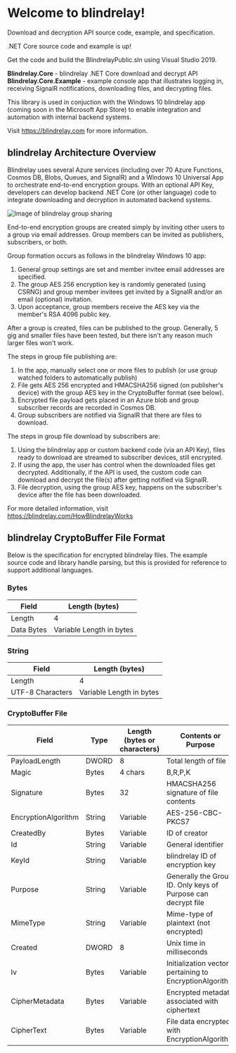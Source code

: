 # Welcome to blindrelay!
Download and decryption API source code, example, and specification.

.NET Core source code and example is up!

Get the code and build the BlindrelayPublic.sln using Visual Studio 2019. 

**Blindrelay.Core** - blindrelay .NET Core download and decrypt API
**Blindrelay.Core.Example** - example console app that illustrates logging in, receiving SignalR notifications, downloading files, and decrypting files.

This library is used in conjuction with the Windows 10 blindrelay app (coming soon in the Microsoft App Store) to enable integration and automation with internal backend systems. 

Visit https://blindrelay.com for more information.

## blindrelay Architecture Overview
Blindrelay uses several Azure services (including over 70 Azure Functions, Cosmos DB, Blobs, Queues, and SignalR) and a Windows 10 Universal App to orchestrate end-to-end encryption groups. With an optional API Key, developers can develop backend .NET Core (or other language) code to integrate downloading and decryption in automated backend systems.

![Image of blindrelay group sharing](https://blindrelay.com/media/blindrelay-multiple-subscribers-multiple-publishersubscribers.png)

End-to-end encryption groups are created simply by inviting other users to a group via email addresses. Group members can be invited as publishers, subscribers, or both. 

Group formation occurs as follows in the blindrelay Windows 10 app:
1. General group settings are set and member invitee email addresses are specified.
2. The group AES 256 encryption key is randomly generated (using CSRNG) and group member invitees get invited by a SignalR and/or an email (optional) invitation.
3. Upon acceptance, group members receive the AES key via the member's RSA 4096 public key.

After a group is created, files can be published to the group. Generally, 5 gig and smaller files have been tested, but there isn't any reason much larger files won't work.

The steps in group file publishing are:
1. In the app, manually select one or more files to publish (or use group watched folders to automatically publish)
2. File gets AES 256 encrypted and HMACSHA256 signed (on publisher's device) with the group AES key in the CryptoBuffer format (see below).
3. Encrypted file payload gets placed in an Azure blob and group subscriber records are recorded in Cosmos DB.
4. Group subscribers are notified via SignalR that there are files to download.

The steps in group file download by subscribers are:
1. Using the blindrelay app or custom backend code (via an API Key), files ready to download are streamed to subscriber devices, still encrypted.
2. If using the app, the user has control when the downloaded files get decrypted. Additionally, if the API is used, the custom code can download and decrypt the file(s) after getting notified via SignalR.
3. File decryption, using the group AES key, happens on the subscriber's device after the file has been downloaded.

For more detailed information, visit https://blindrelay.com/HowBlindrelayWorks

## blindrelay CryptoBuffer File Format
Below is the specification for encrypted blindrelay files.
The example source code and library handle parsing, but this is provided for reference to support additional languages.

### Bytes

Field | Length (bytes)
------------ | ------------
Length | 4
Data Bytes | Variable Length in bytes

### String
Field | Length (bytes)
------------ | ------------
Length | 4
UTF-8 Characters | Variable Length in bytes

### CryptoBuffer File
Field | Type | Length (bytes or characters) | Contents or Purpose
------------ | ------------ | ------------ | ------------
PayloadLength | DWORD | 8 | Total length of file
Magic | Bytes | 4 chars | B,R,P,K
Signature | Bytes | 32 | HMACSHA256 signature of file contents
EncryptionAlgorithm | String | Variable | AES-256-CBC-PKCS7
CreatedBy | Bytes | Variable | ID of creator
Id | String | Variable | General identifier
KeyId | String | Variable | blindrelay ID of encryption key
Purpose | String | Variable | Generally the Group ID. Only keys of Purpose can decrypt file
MimeType | String | Variable | Mime-type of plaintext (not encrypted)
Created | DWORD | 8 | Unix time in milliseconds
Iv | Bytes | Variable | Initialization vector pertaining to EncryptionAlgorithm
CipherMetadata | Bytes | Variable | Encrypted metadata associated with ciphertext
CipherText | Bytes | Variable | File data encrypted with EncryptionAlgorithm
